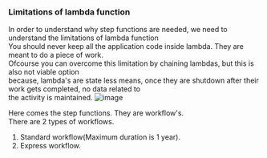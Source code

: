### Limitations of lambda function
In order to understand why step functions are needed, we need to understand the limitations of lambda function</br>
You should never keep all the application code inside lambda. They are meant to do a piece of work.</br>
Ofcourse you can overcome this limitation by chaining lambdas, but this is also not viable option</br>
because, lambda's are state less means, once they are shutdown after their work gets completed, no data related to</br>
the activity is maintained.
![image](https://github.com/user-attachments/assets/d37097ed-14e1-4919-a48a-23998f3d7f37)

Here comes the step functions. They are workflow's.</br>
There are 2 types of workflows.</br>
1. Standard workflow(Maximum duration is 1 year).</br>
2. Express workflow.</br>
